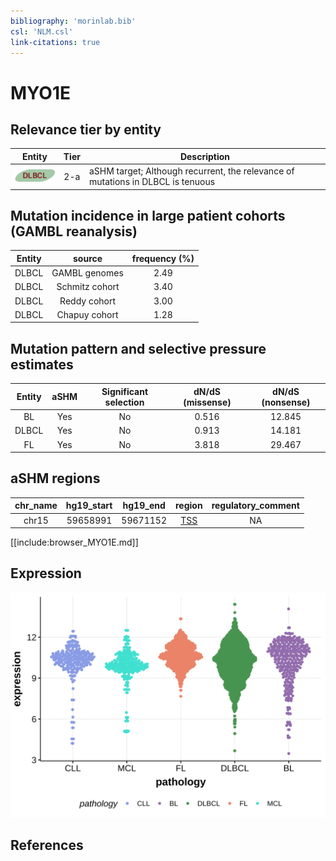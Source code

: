 ```yaml
---
bibliography: 'morinlab.bib'
csl: 'NLM.csl'
link-citations: true
---
```

# MYO1E

## Relevance tier by entity

|Entity|Tier|Description                              |
|:------:|:----:|-----------------------------------------|
|![DLBCL](images/icons/DLBCL_tier2.png) |2-a | aSHM target; Although recurrent, the relevance of mutations in DLBCL is tenuous |

## Mutation incidence in large patient cohorts (GAMBL reanalysis)

|Entity|source               |frequency (%)|
|:------:|:---------------------:|:-------------:|
|DLBCL |GAMBL genomes        |2.49         |
|DLBCL |Schmitz cohort       |3.40         |
|DLBCL |Reddy cohort         |3.00         |
|DLBCL |Chapuy cohort        |1.28         |

## Mutation pattern and selective pressure estimates

|Entity|aSHM|Significant selection|dN/dS (missense)|dN/dS (nonsense)|
|:------:|:----:|:---------------------:|:----------------:|:----------------:|
|BL    |Yes |No                   |0.516           |12.845          |
|DLBCL |Yes |No                   |0.913           |14.181          |
|FL    |Yes |No                   |3.818           |29.467          |

## aSHM regions

|chr_name|hg19_start|hg19_end|region                                                                                    |regulatory_comment|
|:--------:|:----------:|:--------:|:------------------------------------------------------------------------------------------:|:------------------:|
|chr15   |59658991  |59671152|[TSS](https://genome.ucsc.edu/s/rdmorin/GAMBL%20hg19?position=chr15%3A59658991%2D59671152)|NA                |


[[include:browser_MYO1E.md]]

## Expression
![](images/gene_expression/MYO1E_by_pathology.svg)
<!-- ORIGIN: Unknown -->

## References
